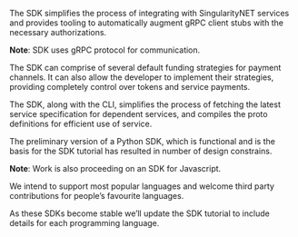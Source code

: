 The SDK simplifies the process of integrating with SingularityNET services and provides tooling to automatically augment gRPC client stubs with the necessary authorizations. 

**Note**: SDK uses gRPC protocol for communication.

The SDK can comprise of several default funding strategies for payment channels. It can also allow the developer to implement their strategies, providing completely control over tokens and service payments.

The SDK, along with the CLI, simplifies the process of fetching the latest service specification for dependent services, and compiles the proto definitions for efficient use of service.

The preliminary version of a Python SDK, which is functional and is the basis for the SDK tutorial has resulted in number of design constrains.

**Note**: Work is also proceeding on an SDK for Javascript.

We intend to support most popular languages and welcome third party contributions for people’s favourite languages.

As these SDKs become stable we’ll update the SDK tutorial to include details for each programming language.
